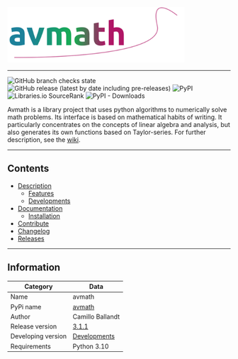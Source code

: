 <a href="https://github.com/ballandt/avmath/wiki">
  <img src="docs/avmath.svg" width="400" title="avmath">
</a>

---
![GitHub branch checks state](https://img.shields.io/github/checks-status/ballandt/avmath/master)
![GitHub release (latest by date including pre-releases)](https://img.shields.io/github/v/release/ballandt/avmath?include_prereleases)
![PyPI](https://img.shields.io/pypi/v/avmath)
![Libraries.io SourceRank](https://img.shields.io/librariesio/sourcerank/pypi/avmath)
![PyPI - Downloads](https://img.shields.io/pypi/dm/avmath)


Avmath is a library project that uses python algorithms to numerically solve
math problems. Its interface is based on mathematical habits of
writing. It particularly concentrates on the concepts of linear algebra
and analysis, but also generates its own functions based on Taylor-series.
For further description, see the [wiki](https://github.com/ballandt/avmath/wiki).

---
## Contents

* [Description](https://github.com/ballandt/avmath/wiki)
  * [Features](https://github.com/ballandt/avmath/wiki#features)
  * [Developments](https://github.com/ballandt/avmath/wiki/developments)
* [Documentation](https://github.com/ballandt/avmath/wiki/Documentation)
  * [Installation](https://github.com/ballandt/avmath/wiki/Documentation#installation)
* [Contribute](https://github.com/ballandt/avmath/blob/master/CONTRIBUTING.md)
* [Changelog](https://github.com/ballandt/avmath/blob/master/CHANGELOG.md)
* [Releases](https://www.github.com/ballandt/avmath/releases)
---

## Information

| Category           | Data                                                                 |
|--------------------|----------------------------------------------------------------------|
| Name               | avmath                                                               |
| PyPi name          | [avmath](https://pypi.org/project/avmath/)                           |
| Author             | Camillo Ballandt                                                     |
| Release version    | [3.1.1](https://www.github.com/ballandt/avmath/releases/tag/v3.1.1)  |
| Developing version | [Developments](https://github.com/ballandt/avmath/wiki/Developments) |
| Requirements       | Python 3.10                                                          |
